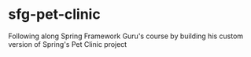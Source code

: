 # sfg-pet-clinic
Following along Spring Framework Guru's course by building his custom version of Spring's Pet Clinic project
